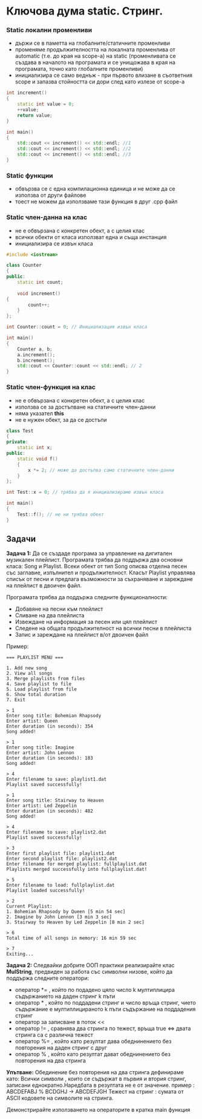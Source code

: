 # Ключова дума static. Стринг.

### Static локални променливи 
- държи се в паметта на глобалните/статичните променливи
- променяме продължителността на локалната променлива от automatic (т.е. до края на scope-а) на static (променливата се създава в началото на програмата и се унищожава в края на програмата, точно като глобалните променливи) 
- инициализира се само веднъж - при първото влизане в съответния scope и запазва стойността си дори след като излезе от scope-а

```cpp
int increment()
{
    static int value = 0;
    ++value;
    return value;
}

int main()
{
    std::cout << increment() << std::endl; //1
    std::cout << increment() << std::endl; //2
    std::cout << increment() << std::endl; //3
}
```

### Static функции
- обвързва се с една компилационна единица и не може да се използва от други файлове
- тоест не можем да използваме тази функция в друг .cpp файл


### Static член-данна на клас
- не е обвързана с конкретен обект, а с целия клас
- всички обекти от класа използват една и съща инстанция
- инициализира се извън класа

```cpp
#include <iostream>

class Counter
{
public:
    static int count;
    
    void increment()
{
        count++;
    }
};

int Counter::count = 0; // Инициализация извън класа

int main()
{
    Counter a, b;
    a.increment();
    b.increment();
    std::cout << Counter::count << std::endl; // 2
}
```

### Static член-функция на клас
- не е обвързана с конкретен обект, а с целия клас
- използва се за достъпване на статичните член-данни
- няма указател **this**
- не е нужен обект, за да се достъпи

```cpp
class Test
{
private:
    static int x; 
public:
    static void f()
    { 
        x *= 2; // може да достъпва само статичните член-данни
    }
};

int Test::x = 0; // трябва да я инициализираме извън класа

int main()
{
    Test::f(); // не ни трябва обект
}
```
 
## Задачи
**Задача 1:**
Да се създаде програма за управление на дигитален музикален плейлист. Програмата трябва да поддържа два основни класа: Song и Playlist. Всеки обект от тип Song описва отделна песен със заглавие, изпълнител и продължителност. Класът Playlist управлява списък от песни и предлага възможности за съхраняване и зареждане на плейлист в двоичен файл.

Програмата трябва да поддържа следните функционалности:
- Добавяне на песни към плейлист
- Сливане на два плейлиста
- Извеждане на информация за песен или цял плейлист
- Следене на общата продължителност на всички песни в плейлиста
- Запис и зареждане на плейлист в/от двоичен файл

Пример:
```
=== PLAYLIST MENU ===

1. Add new song
2. View all songs
3. Merge playlists from files
4. Save playlist to file
5. Load playlist from file
6. Show total duration
7. Exit

> 1
Enter song title: Bohemian Rhapsody  
Enter artist: Queen  
Enter duration (in seconds): 354  
Song added!

> 1  
Enter song title: Imagine  
Enter artist: John Lennon  
Enter duration (in seconds): 183  
Song added!

> 4  
Enter filename to save: playlist1.dat  
Playlist saved successfully!

> 1  
Enter song title: Stairway to Heaven  
Enter artist: Led Zeppelin  
Enter duration (in seconds): 482  
Song added!

> 4  
Enter filename to save: playlist2.dat  
Playlist saved successfully!

> 3  
Enter first playlist file: playlist1.dat  
Enter second playlist file: playlist2.dat  
Enter filename for merged playlist: fullplaylist.dat  
Playlists merged successfully into fullplaylist.dat!

> 5  
Enter filename to load: fullplaylist.dat  
Playlist loaded successfully!

> 2  
Current Playlist:
1. Bohemian Rhapsody by Queen [5 min 54 sec]  
2. Imagine by John Lennon [3 min 3 sec]  
3. Stairway to Heaven by Led Zeppelin [8 min 2 sec]

> 6  
Total time of all songs in memory: 16 min 59 sec

> 7  
Exiting...
```

**Задача 2:**
Следвайки добрите ООП практики реализирайте клас **MulString**, предвиден за работа със символни низове, който да поддържа следните оператори:
- оператор *= , който по подадено цяло число k мултиплицира съдържанието на даден стринг k пъти
- оператор * , който по поддадени стринг и число връща стринг, чието съдържание е мултиплицираното k пъти съдържание на поддадения стринг
- оператор за записване в поток <<
- оператор != , сравнява два стринга по тежест, връща true <=> двата стринга са с различна тежест
- оператор %= , който като резултат дава обеднинението без повторения на даден стринг с друг
- оператор % , който като резултат дават обеднинението без повторения на два стринга

**Упътване:**
Обединение без повторения на два стринга дефинираме като: Всички символи , които се съдържат в първия и втория стринг, записани еднократно.Наредбата в резултата не е от значение.
пример : ABCDEFABJ % BCDGHJ -> ABCDEFJGH
Тежест на стринг : сумата от ASCII кодовете на символите на
стринга.

Демонстрирайте използването на операторите в кратка main функция
